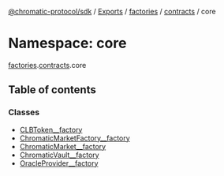 [@chromatic-protocol/sdk](../README.md) / [Exports](../modules.md) / [factories](factories.md) / [contracts](factories.contracts.md) / core

# Namespace: core

[factories](factories.md).[contracts](factories.contracts.md).core

## Table of contents

### Classes

- [CLBToken\_\_factory](../classes/factories.contracts.core.CLBToken__factory.md)
- [ChromaticMarketFactory\_\_factory](../classes/factories.contracts.core.ChromaticMarketFactory__factory.md)
- [ChromaticMarket\_\_factory](../classes/factories.contracts.core.ChromaticMarket__factory.md)
- [ChromaticVault\_\_factory](../classes/factories.contracts.core.ChromaticVault__factory.md)
- [OracleProvider\_\_factory](../classes/factories.contracts.core.OracleProvider__factory.md)
